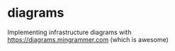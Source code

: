 # diagrams
Implementing infrastructure diagrams with https://diagrams.mingrammer.com (which is awesome)
